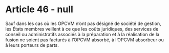 # Article 46 - null


Sauf dans les cas où les OPCVM n’ont pas désigné de société de gestion, les États membres veillent à ce que les coûts juridiques, des services de conseil ou administratifs associés à la préparation et à la réalisation de la fusion ne soient pas facturés à l’OPCVM absorbé, à l’OPCVM absorbeur ou à leurs porteurs de parts.
